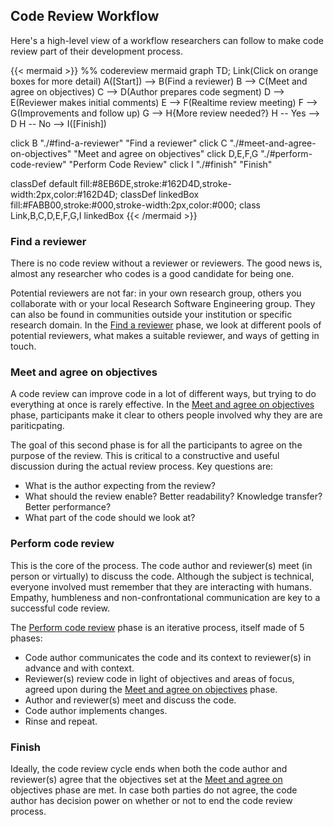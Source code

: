 ## Code Review Workflow

Here's a high-level view of a workflow researchers can follow to make code
review part of their development process.

{{< mermaid >}}
%% codereview mermaid
graph TD;
  Link(Click on orange boxes for more detail)
  A([Start]) --> B(Find a reviewer)
  B --> C(Meet and agree on objectives)
  C --> D(Author prepares code segment)
  D --> E(Reviewer makes initial comments)
  E --> F(Realtime review meeting)
  F --> G(Improvements and follow up)
  G --> H{More review needed?}
  H -- Yes --> D
  H -- No --> I([Finish])

  click B "./#find-a-reviewer" "Find a reviewer"
  click C "./#meet-and-agree-on-objectives" "Meet and agree on objectives"
  click D,E,F,G "./#perform-code-review" "Perform Code Review"
  click I "./#finish" "Finish"

  classDef default fill:#8EB6DE,stroke:#162D4D,stroke-width:2px,color:#162D4D;
  classDef linkedBox fill:#FABB00,stroke:#000,stroke-width:2px,color:#000;
  class Link,B,C,D,E,F,G,I linkedBox
{{< /mermaid >}}

### Find a reviewer

There is no code review without a reviewer or reviewers. The good news is,
almost any researcher who codes is a good candidate for being
one.

Potential reviewers are not far: in your own research group, others
you collaborate with or your local Research Software Engineering
group. They can also be found in communities outside your institution
or specific research domain. In the [Find a reviewer](../../recipes/find_a_reviewer) phase, we look at
different pools of potential reviewers, what makes a suitable
reviewer, and ways of getting in touch.

### Meet and agree on objectives

A code review can improve code in a lot of different ways, but trying
to do everything at once is rarely effective. In the
[Meet and agree on objectives](../../recipes/meet_and_agree_on_objectives/)
phase, participants make it clear to others people involved why they are
are pariticpating.

The goal of this second phase is for all the participants to agree on
the purpose of the review. This is critical to a constructive and
useful discussion during the actual review process. Key questions are:
- What is the author expecting from the review?
- What should the review enable? Better readability? Knowledge
  transfer? Better performance?
- What part of the code should we look at?


### Perform code review

This is the core of the process. The code author and reviewer(s) meet
(in person or virtually) to discuss the code. Although the subject is
technical, everyone involved must remember that they are interacting
with humans. Empathy, humbleness and non-confrontational communication are
key to a successful code review.

The [Perform code review](../../recipes/perform_code_review/) phase
is an iterative process, itself made of 5 phases:
- Code author communicates the code and its context to reviewer(s) in advance and
  with context.
- Reviewer(s) review code in light of objectives and areas of focus,
  agreed upon during the [Meet and agree on objectives](../../recipes/meet_and_agree_on_objectives/) phase.
- Author and reviewer(s) meet and discuss the code.
- Code author implements changes.
- Rinse and repeat.

### Finish

Ideally, the code review cycle ends when both the code author and
reviewer(s) agree that the objectives set at the [Meet and agree
on](../../recipes/meet_and_agree_on_objectives/)
objectives phase are met. In case both parties do not agree, the code
author has decision power on whether or not to end the code review
process.
